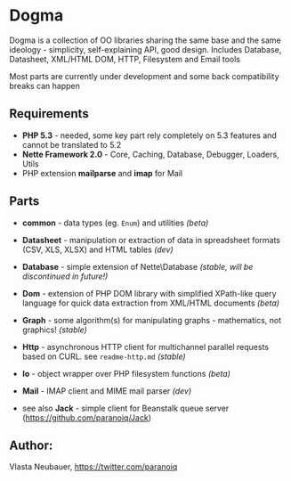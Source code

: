 Dogma
========

Dogma is a collection of OO libraries sharing the same base and the same ideology - simplicity, self-explaining API, good design.
Includes Database, Datasheet, XML/HTML DOM, HTTP, Filesystem and Email tools

Most parts are currently under development and some back compatibility breaks can happen


Requirements
--------
 - **PHP 5.3** - needed, some key part rely completely on 5.3 features and cannot be translated to 5.2
 - **Nette Framework 2.0** - Core, Caching, Database, Debugger, Loaders, Utils
 - PHP extension **mailparse** and **imap** for Mail


Parts
--------
 - **common** - data types (eg. `Enum`) and utilities *(beta)*
 - **Datasheet** - manipulation or extraction of data in spreadsheet formats (CSV, XLS, XLSX) and HTML tables *(dev)*
 - **Database** - simple extension of Nette\Database *(stable, will be discontinued in future!)*
 - **Dom** - extension of PHP DOM library with simplified XPath-like query language for quick data extraction from XML/HTML documents *(beta)*
 - **Graph** - some algorithm(s) for manipulating graphs - mathematics, not graphics! *(stable)*
 - **Http** - asynchronous HTTP client for multichannel parallel requests based on CURL. see `readme-http.md` *(stable)*
 - **Io** - object wrapper over PHP filesystem functions *(beta)*
 - **Mail** - IMAP client and MIME mail parser *(dev)*

 - see also **Jack** - simple client for Beanstalk queue server (https://github.com/paranoiq/Jack)

Author:
--------
Vlasta Neubauer, https://twitter.com/paranoiq
